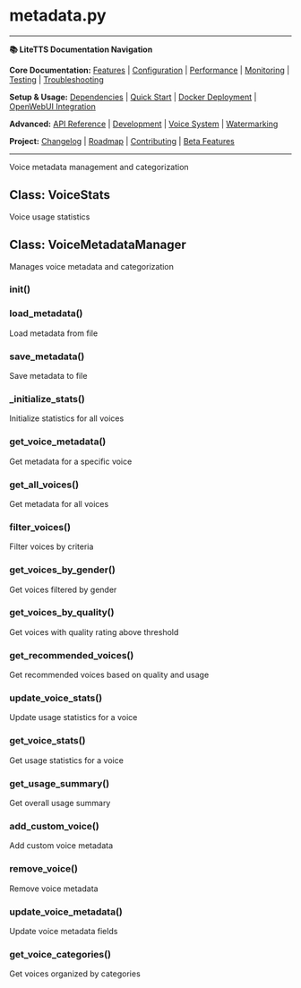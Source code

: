 # metadata.py

---
**📚 LiteTTS Documentation Navigation**

**Core Documentation:** [Features](../../../../../FEATURES.md) | [Configuration](../../../../../CONFIGURATION.md) | [Performance](../../../../../PERFORMANCE.md) | [Monitoring](../../../../../MONITORING.md) | [Testing](../../../../../TESTING.md) | [Troubleshooting](../../../../../TROUBLESHOOTING.md)

**Setup & Usage:** [Dependencies](../../../../../DEPENDENCIES.md) | [Quick Start](../../../../../usage/QUICK_START_COMMANDS.md) | [Docker Deployment](../../../../../usage/DOCKER-DEPLOYMENT.md) | [OpenWebUI Integration](../../../../../usage/OPENWEBUI-INTEGRATION.md)

**Advanced:** [API Reference](../../../../API_REFERENCE.md) | [Development](../../../../../development/README.md) | [Voice System](../../../../../voices/README.md) | [Watermarking](../../../../../WATERMARKING.md)

**Project:** [Changelog](../../../../../CHANGELOG.md) | [Roadmap](../../../../../ROADMAP.md) | [Contributing](../../../../../CONTRIBUTIONS.md) | [Beta Features](../../../../../BETA_FEATURES.md)

---


Voice metadata management and categorization


## Class: VoiceStats

Voice usage statistics

## Class: VoiceMetadataManager

Manages voice metadata and categorization

### __init__()

### load_metadata()

Load metadata from file

### save_metadata()

Save metadata to file

### _initialize_stats()

Initialize statistics for all voices

### get_voice_metadata()

Get metadata for a specific voice

### get_all_voices()

Get metadata for all voices

### filter_voices()

Filter voices by criteria

### get_voices_by_gender()

Get voices filtered by gender

### get_voices_by_quality()

Get voices with quality rating above threshold

### get_recommended_voices()

Get recommended voices based on quality and usage

### update_voice_stats()

Update usage statistics for a voice

### get_voice_stats()

Get usage statistics for a voice

### get_usage_summary()

Get overall usage summary

### add_custom_voice()

Add custom voice metadata

### remove_voice()

Remove voice metadata

### update_voice_metadata()

Update voice metadata fields

### get_voice_categories()

Get voices organized by categories

